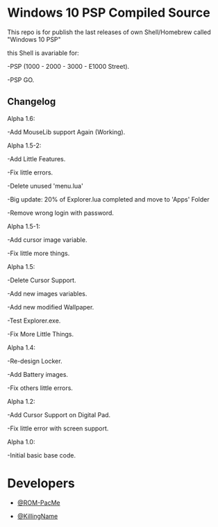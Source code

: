 # Windows 10 PSP Compiled Source

This repo is for publish the last releases of own Shell/Homebrew called "Windows 10 PSP"

this Shell is avariable for:
 
 -PSP (1000 - 2000 - 3000 - E1000 Street).
 
 -PSP GO.
  

Changelog
---------

Alpha 1.6:

-Add MouseLib support Again (Working).

Alpha 1.5-2:

 -Add Little Features.

 -Fix little errors.

 -Delete unused 'menu.lua'

 -Big update: 20% of Explorer.lua completed and move to 'Apps' Folder

 -Remove wrong login with password.

Alpha 1.5-1:

 -Add cursor image variable.

 -Fix little more things.

Alpha 1.5:

 -Delete Cursor Support.

 -Add new images variables.

 -Add new modified Wallpaper.

 -Test Explorer.exe.

 -Fix More Little Things.

Alpha 1.4:

 -Re-design Locker.

 -Add Battery images.

 -Fix others little errors. 

Alpha 1.2:

 -Add Cursor Support on Digital Pad.

 -Fix little error with screen support.

Alpha 1.0:

 -Initial basic base code.


# Developers

 - [@ROM-PacMe](https://github.com/ROM-PacMe)

 - [@KillingName](https://github.com/KillingName)